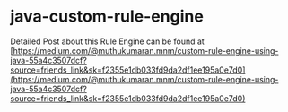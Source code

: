 # java-custom-rule-engine

Detailed Post about this Rule Engine can be found at 
[https://medium.com/@muthukumaran.mnm/custom-rule-engine-using-java-55a4c3507dcf?source=friends_link&sk=f2355e1db033fd9da2df1ee195a0e7d0](https://medium.com/@muthukumaran.mnm/custom-rule-engine-using-java-55a4c3507dcf?source=friends_link&sk=f2355e1db033fd9da2df1ee195a0e7d0)